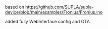 based on https://github.com/SUPLA/supla-device/blob/main/examples/Fronius/Fronius.ino

added fully WebInterface config and OTA

